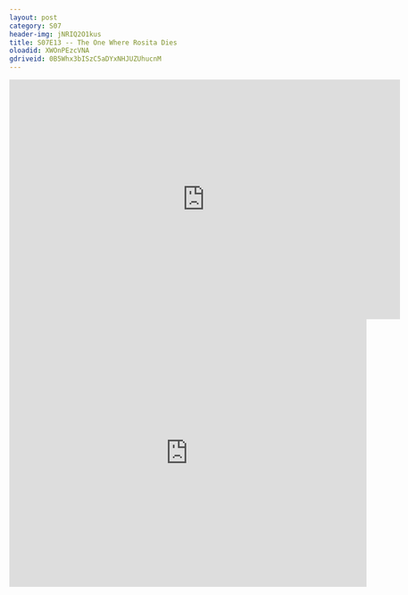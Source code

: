 ```yaml
---
layout: post 
category: S07 
header-img: jNRIQ2O1kus 
title: S07E13 -- The One Where Rosita Dies 
oloadid: XWOnPEzcVNA 
gdriveid: 0B5Whx3bISzC5aDYxNHJUZUhucnM 
--- 
```

<!--more--> 
<iframe src='https://openload.co/embed/XWOnPEzcVNA/' width='700' height='430' frameborder='0' scrolling='no' allowfullscreen='allowfullscreen'></iframe> 
<iframe src='https://drive.google.com/file/d/0B5Whx3bISzC5aDYxNHJUZUhucnM/preview' width='640' height='480' frameborder='0' scrolling='no' allowfullscreen='allowfullscreen'></iframe> 